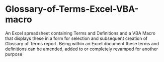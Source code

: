 # Glossary-of-Terms-Excel-VBA-macro
An Excel spreadsheet containing Terms and Definitions and a VBA Macro that displays these in a form for selection and subsequent creation of Glossary of Terms report. Being within an Excel document these terms and definitions can be amended, added to or completely revamped for another purpose
